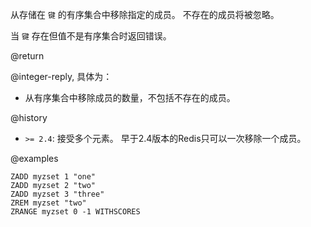 从存储在 `键` 的有序集合中移除指定的成员。
不存在的成员将被忽略。

当 `键` 存在但值不是有序集合时返回错误。

@return

@integer-reply, 具体为：

* 从有序集合中移除成员的数量，不包括不存在的成员。

@history

* `>= 2.4`: 接受多个元素。
  早于2.4版本的Redis只可以一次移除一个成员。

@examples

```cli
ZADD myzset 1 "one"
ZADD myzset 2 "two"
ZADD myzset 3 "three"
ZREM myzset "two"
ZRANGE myzset 0 -1 WITHSCORES
```
